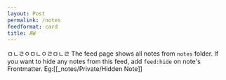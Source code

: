 ```yaml
---
layout: Post
permalink: /notes
feedformat: card
title: AW
---
```


ㅁㄴㄹㅇㅁㄴㅇㄹㅁㄴㄹ
The feed page shows all notes from `notes` folder. If you want to hide any notes from this feed, add `feed:hide` on note's Frontmatter. Eg:[[_notes/Private/Hidden Note]]